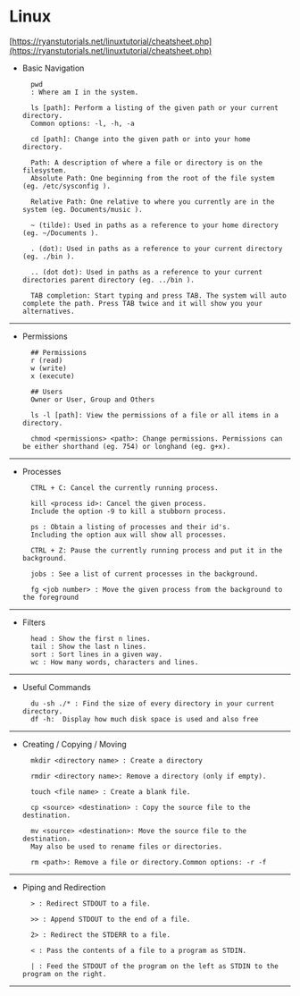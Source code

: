 # Linux

[https://ryanstutorials.net/linuxtutorial/cheatsheet.php](https://ryanstutorials.net/linuxtutorial/cheatsheet.php)

- Basic Navigation

        pwd
        : Where am I in the system.
        
        ls [path]: Perform a listing of the given path or your current directory.
        Common options: -l, -h, -a
        
        cd [path]: Change into the given path or into your home directory.
        
        Path: A description of where a file or directory is on the filesystem.
        Absolute Path: One beginning from the root of the file system (eg. /etc/sysconfig ).
        
        Relative Path: One relative to where you currently are in the system (eg. Documents/music ).
        
        ~ (tilde): Used in paths as a reference to your home directory (eg. ~/Documents ).
        
        . (dot): Used in paths as a reference to your current directory (eg. ./bin ).
        
        .. (dot dot): Used in paths as a reference to your current directories parent directory (eg. ../bin ).
        
        TAB completion: Start typing and press TAB. The system will auto complete the path. Press TAB twice and it will show you your alternatives.

---

- Permissions

        ## Permissions
        r (read)
        w (write)
        x (execute)
        
        ## Users
        Owner or User, Group and Others
        
        ls -l [path]: View the permissions of a file or all items in a directory.
        
        chmod <permissions> <path>: Change permissions. Permissions can be either shorthand (eg. 754) or longhand (eg. g+x).

---

- Processes

        CTRL + C: Cancel the currently running process.
        
        kill <process id>: Cancel the given process.
        Include the option -9 to kill a stubborn process.
        
        ps : Obtain a listing of processes and their id's.
        Including the option aux will show all processes.
        
        CTRL + Z: Pause the currently running process and put it in the background.
        
        jobs : See a list of current processes in the background.
        
        fg <job number> : Move the given process from the background to the foreground

---

- Filters

        head : Show the first n lines.
        tail : Show the last n lines.
        sort : Sort lines in a given way.
        wc : How many words, characters and lines.

---

- Useful Commands

        du -sh ./* : Find the size of every directory in your current directory.
        df -h:  Display how much disk space is used and also free

---

- Creating / Copying / Moving

        mkdir <directory name> : Create a directory
        
        rmdir <directory name>: Remove a directory (only if empty).
        
        touch <file name> : Create a blank file.
        
        cp <source> <destination> : Copy the source file to the destination.
        
        mv <source> <destination>: Move the source file to the destination.
        May also be used to rename files or directories.
        
        rm <path>: Remove a file or directory.Common options: -r -f

---

- Piping and Redirection

        > : Redirect STDOUT to a file.
        
        >> : Append STDOUT to the end of a file.
        
        2> : Redirect the STDERR to a file.
        
        < : Pass the contents of a file to a program as STDIN.
        
        | : Feed the STDOUT of the program on the left as STDIN to the program on the right.

---